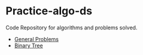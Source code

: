 # Practice-algo-ds


Code Repository for algorithms and problems solved.

* [General Problems](./practice)
* [Binary Tree](./binary_tree)